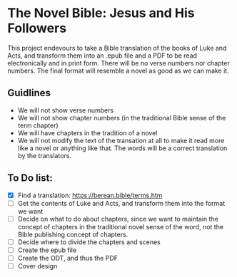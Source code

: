 # The Novel Bible: Jesus and His Followers

This project endevours to take a Bible translation of the books of Luke and Acts, and transform them into an .epub file and a PDF to be read electronically and in print form.  There will be no verse numbers nor chapter numbers.  The final format will resemble a novel as good as we can make it.

## Guidlines
- We will not show verse numbers 
- We will not show chapter numbers (in the traditional Bible sense of the term chapter)
- We will have chapters in the tradition of a novel
- We will not modify the text of the transation at all to make it read more like a novel or anything like that.  The words will be a correct translation by the translators.

## To Do list:
- [x] Find a translation: https://berean.bible/terms.htm
- [ ] Get the contents of Luke and Acts, and transform them into the format we want
- [ ] Decide on what to do about chapters, since we want to maintain the concept of chapters in the traditional novel sense of the word, not the Bible publishing concept of chapters.
- [ ] Decide where to divide the chapters and scenes
- [ ] Create the epub file
- [ ] Create the ODT, and thus the PDF
- [ ] Cover design
